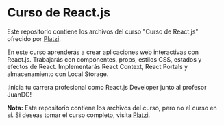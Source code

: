 # Curso de React.js

Este repositorio contiene los archivos del curso "Curso de React.js" ofrecido por [Platzi](https://platzi.com/cursos/react/).

En este curso aprenderás a crear aplicaciones web interactivas con React.js. Trabajarás con componentes, props, estilos CSS, estados y efectos de React. Implementarás React Context, React Portals y almacenamiento con Local Storage. 

¡Inicia tu carrera profesional como React.js Developer junto al profesor JuanDC!

**Nota:** Este repositorio contiene los archivos del curso, pero no el curso en sí. Si deseas tomar el curso completo, visita [Platzi](https://platzi.com/cursos/react/).
